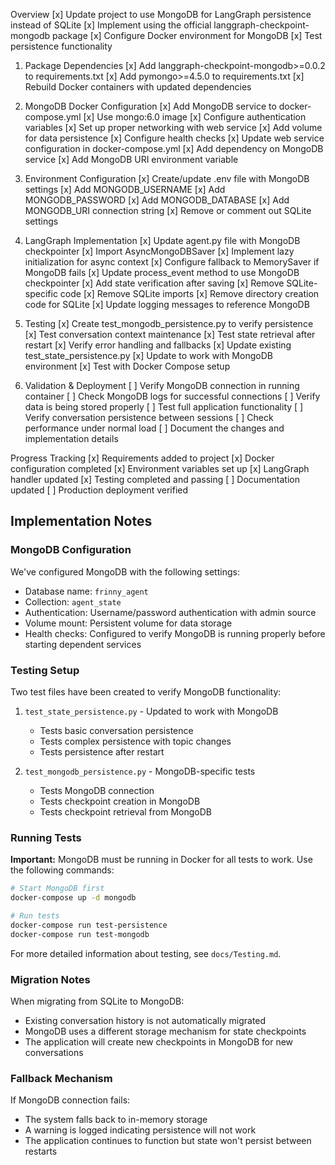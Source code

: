 Overview
[x] Update project to use MongoDB for LangGraph persistence instead of SQLite
[x] Implement using the official langgraph-checkpoint-mongodb package
[x] Configure Docker environment for MongoDB
[x] Test persistence functionality

1. Package Dependencies
[x] Add langgraph-checkpoint-mongodb>=0.0.2 to requirements.txt
[x] Add pymongo>=4.5.0 to requirements.txt
[x] Rebuild Docker containers with updated dependencies

2. MongoDB Docker Configuration
[x] Add MongoDB service to docker-compose.yml
[x] Use mongo:6.0 image
[x] Configure authentication variables
[x] Set up proper networking with web service
[x] Add volume for data persistence
[x] Configure health checks
[x] Update web service configuration in docker-compose.yml
[x] Add dependency on MongoDB service
[x] Add MongoDB URI environment variable

3. Environment Configuration
[x] Create/update .env file with MongoDB settings
[x] Add MONGODB_USERNAME
[x] Add MONGODB_PASSWORD
[x] Add MONGODB_DATABASE
[x] Add MONGODB_URI connection string
[x] Remove or comment out SQLite settings

4. LangGraph Implementation
[x] Update agent.py file with MongoDB checkpointer
[x] Import AsyncMongoDBSaver
[x] Implement lazy initialization for async context
[x] Configure fallback to MemorySaver if MongoDB fails
[x] Update process_event method to use MongoDB checkpointer
[x] Add state verification after saving
[x] Remove SQLite-specific code
[x] Remove SQLite imports
[x] Remove directory creation code for SQLite
[x] Update logging messages to reference MongoDB

5. Testing
[x] Create test_mongodb_persistence.py to verify persistence
[x] Test conversation context maintenance
[x] Test state retrieval after restart
[x] Verify error handling and fallbacks
[x] Update existing test_state_persistence.py 
[x] Update to work with MongoDB environment
[x] Test with Docker Compose setup

6. Validation & Deployment
[ ] Verify MongoDB connection in running container
[ ] Check MongoDB logs for successful connections
[ ] Verify data is being stored properly
[ ] Test full application functionality
[ ] Verify conversation persistence between sessions
[ ] Check performance under normal load
[ ] Document the changes and implementation details

Progress Tracking
[x] Requirements added to project
[x] Docker configuration completed
[x] Environment variables set up
[x] LangGraph handler updated
[x] Testing completed and passing
[ ] Documentation updated
[ ] Production deployment verified

## Implementation Notes

### MongoDB Configuration
We've configured MongoDB with the following settings:
- Database name: `frinny_agent`
- Collection: `agent_state`
- Authentication: Username/password authentication with admin source
- Volume mount: Persistent volume for data storage
- Health checks: Configured to verify MongoDB is running properly before starting dependent services

### Testing Setup
Two test files have been created to verify MongoDB functionality:
1. `test_state_persistence.py` - Updated to work with MongoDB
   - Tests basic conversation persistence
   - Tests complex persistence with topic changes
   - Tests persistence after restart

2. `test_mongodb_persistence.py` - MongoDB-specific tests
   - Tests MongoDB connection
   - Tests checkpoint creation in MongoDB
   - Tests checkpoint retrieval from MongoDB
   
### Running Tests
**Important:** MongoDB must be running in Docker for all tests to work. Use the following commands:

```bash
# Start MongoDB first
docker-compose up -d mongodb

# Run tests
docker-compose run test-persistence
docker-compose run test-mongodb
```

For more detailed information about testing, see `docs/Testing.md`.

### Migration Notes
When migrating from SQLite to MongoDB:
- Existing conversation history is not automatically migrated
- MongoDB uses a different storage mechanism for state checkpoints
- The application will create new checkpoints in MongoDB for new conversations

### Fallback Mechanism
If MongoDB connection fails:
- The system falls back to in-memory storage
- A warning is logged indicating persistence will not work
- The application continues to function but state won't persist between restarts